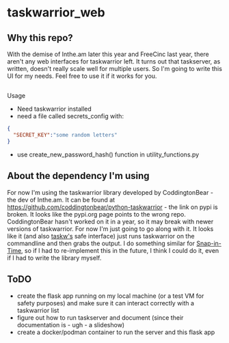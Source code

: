 # taskwarrior_web

## Why this repo?

With the demise of Inthe.am later this year and FreeCinc last year, there aren't any web interfaces for taskwarrior left. It turns out that taskserver, as written, doesn't really scale well for multiple users. So I'm going to write this UI for my needs. Feel free to use it if it works for you.

##
Usage

- Need taskwarrior installed
- need a file called secrets_config with:

```json
{
  "SECRET_KEY":"some random letters"
}
```
- use create_new_password_hash() function in utility_functions.py

## About the dependency I'm using

For now I'm using the taskwarrior library developed by CoddingtonBear - the dev of Inthe.am. It can be found at https://github.com/coddingtonbear/python-taskwarrior - the link on pypi is broken. It looks like the pypi.org page points to the wrong repo. CoddingtonBear hasn't worked on it in a year, so it may break with newer versions of taskwarrior. For now I'm just going to go along with it. It looks like it (and also [taskw's](https://github.com/ralphbean/taskw) safe interface) just runs taskwarrior on the commandline and then grabs the output. I do something similar for [Snap-in-Time](https://github.com/djotaku/Snap-in-Time), so if I had to re-implement this in the future, I think I could do it, even if I had to write the library myself.

## ToDO

- create the flask app running on my local machine (or a test VM for safety purposes) and make sure it can interact correctly with a taskwarrior list
- figure out how to run taskserver and document (since their documentation is - ugh - a slideshow)
- create a docker/podman container to run the server and this flask app